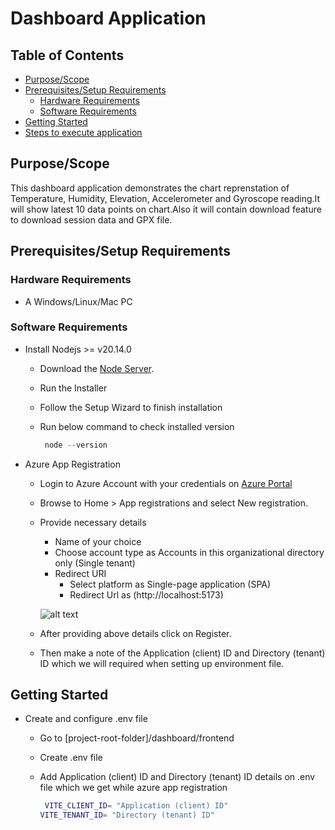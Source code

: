 # Dashboard Application

## Table of Contents

- [Purpose/Scope](#purposescope)
- [Prerequisites/Setup Requirements](#prerequisitessetup-requirements)
  - [Hardware Requirements](#hardware-requirements)
  - [Software Requirements](#software-requirements)
- [Getting Started](#getting-started)
- [Steps to execute application](#follow-the-steps-below-for-successful-execution-of-the-application)

## Purpose/Scope

This dashboard application demonstrates the chart reprenstation of Temperature, Humidity, Elevation, Accelerometer and Gyroscope reading.It will show latest 10 data points on chart.Also it will contain download feature to download session data and GPX file.

## Prerequisites/Setup Requirements

### Hardware Requirements
- A Windows/Linux/Mac PC

### Software Requirements
-  Install Nodejs >= v20.14.0
    - Download the [Node Server](https://nodejs.org/en/download/package-manager).
    - Run the Installer
    - Follow the Setup Wizard to finish installation
    - Run below command to check installed version
      
        ```c
    	 node --version     
    	```
- Azure App Registration
    - Login to Azure Account with your credentials on [Azure Portal](https://portal.azure.com/)
    - Browse to Home > App registrations and select New registration.
    - Provide necessary details
        - Name of your choice
        - Choose account type as Accounts in this organizational directory only (Single tenant)
        - Redirect URI
            - Select platform as  Single-page application (SPA)
            - Redirect Url as (http://localhost:5173)
      
      ![alt text](https://learn.microsoft.com/en-us/entra/identity-platform/media/quickstart-register-app/portal-02-app-reg-01.png#lightbox)

     - After providing above details click on Register.
     - Then make a note of the Application (client) ID and Directory (tenant) ID  which we will required when setting up 
       environment file.

 ## Getting Started
 - Create and configure .env file
    - Go to [project-root-folder]/dashboard/frontend
    - Create .env file
    - Add Application (client) ID and Directory (tenant) ID details on .env file which we get while azure app registration
  
        ```bash
    	 VITE_CLIENT_ID= "Application (client) ID"
       VITE_TENANT_ID= "Directory (tenant) ID"  
    	```





